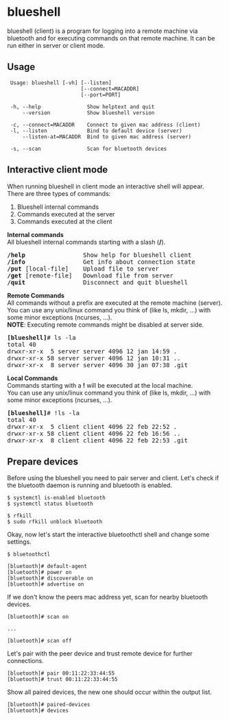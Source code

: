 # blueshell
blueshell (client) is a program for logging into a remote machine via bluetooth
and for executing commands on that remote machine. It can be run either in server
or client mode.



## Usage
```console
 Usage: blueshell [-vh] [--listen]
                        [--connect=MACADDR]
                        [--port=PORT]

 -h, --help               Show helptext and quit
     --version            Show blueshell version

 -c, --connect=MACADDR    Connect to given mac address (client)
 -l, --listen             Bind to default device (server)
     --listen-at=MACADDR  Bind to given mac address (server)

 -s, --scan               Scan for bluetooth devices
```

## Interactive client mode
When running blueshell in client mode an interactive shell will appear.<br>
There are three types of commands:
1. Blueshell internal commands
2. Commands executed at the server
3. Commands executed at the client

**Internal commands**<br>
All blueshell internal commands starting with a slash (**/**).<br>
<pre>
<b>/help</b>                Show help for blueshell client
<b>/info</b>                Get info about connection state
<b>/put</b> [local-file]    Upload file to server
<b>/get</b> [remote-file]   Download file from server
<b>/quit</b>                Disconnect and quit blueshell
</pre>

**Remote Commands**<br>
All commands without a prefix are executed at the remote machine (server).<br>
You can use any unix/linux command you think of (like ls, mkdir, ...) with some
minor exceptions (ncurses, ...).<br>
**NOTE**: Executing remote commands might be disabled at server side.<br>
<pre>
<b>[blueshell]</b># ls -la
total 40
drwxr-xr-x  5 server server 4096 12 jan 14:59 .
drwxr-xr-x 58 server server 4096 12 jan 10:31 ..
drwxr-xr-x  8 server server 4096 30 jan 07:38 .git
</pre>

**Local Commands**<br>
Commands starting with a **!** will be executed at the local machine.<br>
You can use any unix/linux command you think of (like ls, mkdir, ...) with some
minor exceptions (ncurses, ...).<br>
<pre>
<b>[blueshell]</b># !ls -la
total 40
drwxr-xr-x  5 client client 4096 22 feb 22:52 .
drwxr-xr-x 58 client client 4096 22 feb 16:56 ..
drwxr-xr-x  8 client client 4096 22 feb 22:53 .git
</pre>

## Prepare devices
Before using the blueshell you need to pair server and client.
Let's check if the bluetooth daemon is running and bluetooth is enabled.
```console
$ systemctl is-enabled bluetooth
$ systemctl status bluetooth

$ rfkill
$ sudo rfkill unblock bluetooth
```

Okay, now let's start the interactive bluetoothctl shell and change some settings.
```console
$ bluetoothctl

[bluetooth]# default-agent
[bluetooth]# power on
[bluetooth]# discoverable on
[bluetooth]# advertise on
```

If we don't know the peers mac address yet, scan for nearby bluetooth devices.
```console
[bluetooth]# scan on

...

[bluetooth]# scan off
```

Let's pair with the peer device and trust remote device for further connections.
```console
[bluetooth]# pair 00:11:22:33:44:55
[bluetooth]# trust 00:11:22:33:44:55
```

Show all paired devices, the new one should occur within the output list.
```console
[bluetooth]# paired-devices
[bluetooth]# devices
```
